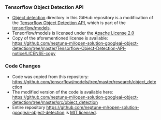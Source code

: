 ### Tensorflow Object Detection API
* [Object detection](https://github.com/neptune-ml/open-solution-googleai-object-detection/tree/master/src/object_detection) directory in this GitHub repository is a modification of the [Tensorflow Object Detection API](https://github.com/tensorflow/models/tree/master/research/object_detection), which is part of the [tensorflow/models](https://github.com/tensorflow/models).
* Tensorflow/models is licensed under the [Apache License 2.0](https://github.com/tensorflow/models/blob/master/LICENSE)
* Copy of the aforementioned license is available: https://github.com/neptune-ml/open-solution-googleai-object-detection/tree/master/Tensorflow-Object-Detection-API-notice/LICENSE-copy

### Code Changes
* Code was copied from this repository: https://github.com/tensorflow/models/tree/master/research/object_detection
* The modified version of the code is available here: https://github.com/neptune-ml/open-solution-googleai-object-detection/tree/master/src/object_detection
* Entire repository https://github.com/neptune-ml/open-solution-googleai-object-detection is [MIT licensed](https://github.com/neptune-ml/open-solution-googleai-object-detection/blob/master/LICENSE).
